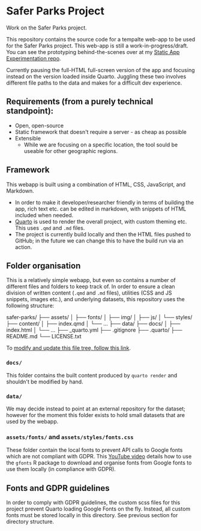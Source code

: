 # Safer Parks Project
Work on the Safer Parks project.

This repository contains the source code for a tempalte web-app to be used for the Safer Parks project. This web-app is still a work-in-progress/draft. You can see the prototyping behind-the-scenes over at my [Static App Experimentation repo](https://github.com/murphyqm/static-app-experiments).

Currently pausing the full-HTML full-screen version of the app and focusing instead on the version loaded inside Quarto. Juggling these two involves different file paths to the data and makes for a difficult dev experience.

## Requirements (from a purely technical standpoint):

- Open, open-source
- Static framework that doesn't require a server - as cheap as possible
- Extensible
  - While we are focusing on a specific location, the tool sould be useable for other geographic regions.

## Framework

This webapp is built using a combination of HTML, CSS, JavaScript, and Markdown.

- In order to make it developer/researcher friendly in terms of building the app, rich text etc. can be edited in markdown, with snippets of HTML included when needed. 
- [Quarto](https://quarto.org/) is used to render the overall project, with custom theming etc. This uses `.qmd` and `.md` files.
- The project is currently build locally and then the HTML files pushed to GitHub; in the future we can change this to have the build run via an action.

## Folder organisation

This is a relatively simple webapp, but even so contains a number of different files and folders to keep track of. In order to ensure a clean division of written content (`.qmd` and `.md` files), utilities (CSS and JS snippets, images etc.), and underlying datasets, this repository uses the following structure:

safer-parks/
├── assets/
│   ├── fonts/
│   ├── img/
│   ├── js/
│   └── styles/
├── content/
│   ├── index.qmd
│   └── ...
├── data/
├── docs/
│   ├── index.html
│   └── ...
├── _quarto.yml
├── .gitignore
├── .quarto/
├── README.md
└── LICENSE.txt

To [modify and update this file tree, follow this link](https://tree.nathanfriend.com/?s=(%27options!(%27fancy!true~fullPath!false~trailingSlash!true~rootDot!false)~3(%273%27safer-parks*assets0font20img%2F0j20style2*content4qmd6data7docs4html6_quarto.yml*.gitignore*.quarto7README.md*LICENSE.txt%27)~version!%271%27)*%5Cn50*52s%2F3source!40index.5%20%2060...*7%2F*%017654320*).

### `docs/`

This folder contains the built content produced by `quarto render` and shouldn't be modified by hand.

### `data/`

We may decide instead to point at an external repository for the dataset; however for the moment this folder exists to hold small datasets that are used by the webapp.

### `assets/fonts/` and `assets/styles/fonts.css`

These folder contain the local fonts to prevent API calls to Google fonts which are not compliant with GDPR. This [YouTube video](https://www.youtube.com/watch?v=vaPBOqfus7w) details how to use the `gfonts` R package to download and organise fonts from Google fonts to use them locally (in compliance with GDPR).

## Fonts and GDPR guidelines

In order to comply with GDPR guidelines, the custom scss files for this project prevent Quarto loading Google Fonts on the fly. Instead, all custom fonts must be stored locally in this directory. See previous section for directory structure.